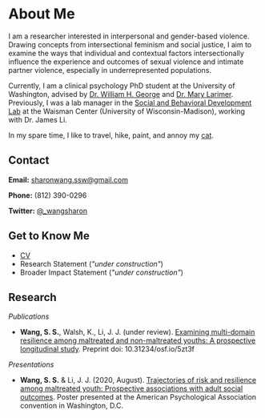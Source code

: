 # About Me
I am a researcher interested in interpersonal and gender-based violence. Drawing concepts from intersectional feminism and social justice, I aim to examine the ways that individual and contextual factors intersectionally influence the experience and outcomes of sexual violence and intimate partner violence, especially in underrepresented populations.

Currently, I am a clinical psychology PhD student at the University of Washington, advised by [Dr. William H. George](https://psych.uw.edu/directory/2743) and [Dr. Mary Larimer](https://psych.uw.edu/directory/2697). Previously, I was a lab manager in the [Social and Behavioral Development Lab](https://lilab.waisman.wisc.edu/) at the Waisman Center \(University of Wisconsin-Madison\), working with Dr. James Li.

In my spare time, I like to travel, hike, paint, and annoy my [cat](https://www.instagram.com/juno_thefloof/).

## Contact 
**Email:** [sharonwang.ssw@gmail.com](mailto:sharonwang.ssw@gmail.com)

**Phone:** \(812\) 390-0296

**Twitter:** [@\_wangsharon](https://twitter.com/\_wangsharon)

## Get to Know Me
* [CV](wangsharon-cv-9.2021.pdf)
* Research Statement (*"under construction"*)
* Broader Impact Statement (*"under construction"*)

## Research
*Publications*
  * **Wang, S. S.**, Walsh, K., Li, J. J. (under review). [Examining multi-domain resilience among maltreated and non-maltreated youths: A prospective longitudinal study](https://psyarxiv.com/5zt3f/). Preprint doi: 10.31234/osf.io/5zt3f

*Presentations*
  * **Wang, S. S.** & Li, J. J. (2020, August). [Trajectories of risk and resilience among maltreated youth: Prospective associations with adult social outcomes](wangsharon-APAposter2020.pdf). Poster presented at the American Psychological Association convention in Washington, D.C.
